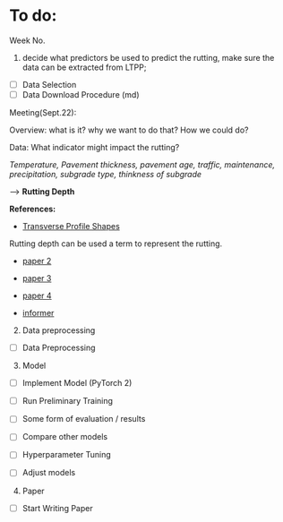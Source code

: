 
# To do:

Week No.
1. decide what predictors be used to predict the rutting, make sure the data can be extracted from LTPP;

- [ ] Data Selection
- [ ] Data Download Procedure (md)

Meeting(Sept.22): 

Overview: 
what is it? 
why we want to do that?
How we could do?

Data: 
What indicator might impact the rutting? 

*Temperature, Pavement thickness, pavement age, 
traffic, maintenance, precipitation, subgrade type, thinkness of subgrade*

--> **Rutting Depth**

**References:**
- [Transverse Profile Shapes](https://pdf.sciencedirectassets.com/271475/1-s2.0-S0950061820X00316/1-s2.0-S0950061820332347/main.pdf?X-Amz-Security-Token=IQoJb3JpZ2luX2VjECEaCXVzLWVhc3QtMSJIMEYCIQCfY7zjXaoewPQhGoKa%2BdgeG%2BGTLtnaOAFBYjKVV4QqRAIhANyYdQeRP1DU4KvdjvlwM0jUSxif9P%2FF1CvjZpMnCzosKrMFCBoQBRoMMDU5MDAzNTQ2ODY1IgzUoluTWACRkYUsFSIqkAVTVnIc1ZzOTG9UmD9oi0JEE2rFRGYLZ%2F1gBA0pNeYOTTQxZgoCJ3KnaOIY66gwX7jd9ELVtSpeCXSwuEyvwqxf0pe9bM%2Bvv2Ld0f8GfzRoqXlNr9El82aq6yAjEKJUgHWHg0KRjbVCcgJc0hEAg8V71xYk%2Fpn6RLqE7vX44BqmKgR1gQ3kesPBm7uvbC%2BPQa758cHtf1KfFeX97c3ejjmwHFqoWPTR%2BB7BxNMcV72aPxis6c6Vyct5dOVKyGZkH%2FQRZETBa%2BSXiGQW99%2FqkEU0Nz%2BamhEe9V8YuxkizYRHmoThG2BqCg0s4Zbjv%2BAyRqExvcfEodI1HLct%2B8Hi8s4t2u7azDylGoTypYvTk1rHGg4MRA2I8BPaNeiXz%2BBsrjglJE29ojtCcNmq1QhAQi1dxMSldQzbjOFmKHvmNfEOQxALSB4LgeTVdsQSVo2MSxpwx0Ndrf0NhMX%2Fwam%2Fm7ycW7tsz1VGLra36OznBredos8TXrRtPjm9WU0Hiw5VdtG1Qoh27Cvi2NobSx408ZpDtQwpNWLNLtYt6Ue3W%2FG%2BNJbOOCYxGnhMEgh5WExdacpurAxe2g8aX05rFcDNrghyU0JvKrT60TOxAS4U5DE8pyLBkEs%2F9QxqLL5fUnPbbATSOSDHnyxASHnB5LrmWgsUKDmn2v3iE8nxPFAnY7NJHPEMgT1eQSbem900EQbbbFd4SDCJheAjvtLtacrF%2BHOBveefs%2BX%2FUvc21xSoEjvP%2FJLahDi6fs3QNAQeG4qZDE2temRJl4TsaPkeRrJ235Sdoz8jhjILVrprMjfMm0Koc%2B5m5xk%2BN%2FDnvE0Xt5HmHuvijH56UZllvvnE7OwMO2IXnbKDH8NqOMGRgHuZz1b%2FGTD3gLeoBjqwAf%2FEKoMY%2BoPnBbIo6R3NL%2B5gwJHjRmpNILzulN%2BCkKlGxuVcEhAtaKSN5vi3iWbNfApg9mkraYFlWdPKku7481jkN6jIYgMIaRYCldE%2BKirjhXorV07ub%2B%2BF%2FqwSB8ZPHbYmYCv7dfSemeSRTJsDb%2BOORdfuBEJWOBSmbkXVvlA%2FX1NIDxmJdtbMiafNIhdY7DtXAtoN523NmGQLr%2BDsq792S3euRjzrPa61ETJ2BS03&X-Amz-Algorithm=AWS4-HMAC-SHA256&X-Amz-Date=20230922T175714Z&X-Amz-SignedHeaders=host&X-Amz-Expires=300&X-Amz-Credential=ASIAQ3PHCVTYZQVWXXOI%2F20230922%2Fus-east-1%2Fs3%2Faws4_request&X-Amz-Signature=88695a109461f372d3f3dfeea6531083041c1c68377761cab9cd283a87cf187d&hash=35c9bb19ea746af7ee919c51a1f041a05c24c2d61d54a6d050b98e8018f89693&host=68042c943591013ac2b2430a89b270f6af2c76d8dfd086a07176afe7c76c2c61&pii=S0950061820332347&tid=spdf-63a84ee3-bd16-4636-a867-7b5be544b252&sid=16921e5f778da340a54b3ae33397d41f0d68gxrqa&type=client&tsoh=d3d3LnNjaWVuY2VkaXJlY3QuY29t&ua=0f165c530e0759070107&rr=80ac6ddbeaeb6828&cc=us)

Rutting depth can be used a term to represent the rutting. 

- [paper 2](https://www.tandfonline.com/doi/pdf/10.1080/10298436.2021.1942466?casa_token=QgMOXzJK9vYAAAAA:KMOofOSCzJRtogFCBSqmUTxcAEtqmBrvLXNA32bl1gkYzJTm1bBaQUlm3fpylx5zzkpTo7-bJWO95tGonw)

- [paper 3](https://pdf.sciencedirectassets.com/271729/1-s2.0-S0968090X16X0006X/1-s2.0-S0968090X16300043/main.pdf?X-Amz-Security-Token=IQoJb3JpZ2luX2VjECIaCXVzLWVhc3QtMSJGMEQCIE6RZoOVxUqbPfpI2FZ3krbanAiG4rKxl6wqUo5EXFZoAiAU8cnHXKHegjwM%2B6Dd9RKzY3MylbLAvBo8yV8ooGHa1CqzBQgbEAUaDDA1OTAwMzU0Njg2NSIMV1CirFGWGrFR2%2FYlKpAFE0ru5fM8K9hjBS57rxLFtsdNEcJRhX6zKP4sQcwpWv%2BojyEgcLeYMDtRQf13wHBYMp8OosdBEHApQkpxXXxiovUqOl8KeNzD3U9Y3UbkArdBRycg8bAw4VCybZcN%2BA5L%2F2%2BSFNEF%2BKnZnBzIxH%2By9wyH3%2BHWcBBQtdZCU8jTh5Hm%2FPXhetHuvrJRVLl8it14b9zQx3%2FSGrB%2Bd2PVHBnLvsAf1TnvUnZMeBY3uIoOSZKgmolCAbWGJLKtrzwN%2BNBNzRRMY1pmH0PbwfAtr1z47az%2F3bRhuviKJFZxmyxN3rtZ5DOJiNNXqy0KzSLYx4xaT3pUO1iZu9qjfU7Z9P9J51ZDKijYz2DC8sj3nqS%2B5F1OKG6etNa9EB6esGRel4N%2BdhFkOm4t3kwrsv61PSH12Xcr9gFn6qCzvUpF6H67eWpC0FHDc74wxqopi6i%2Bfd7PlD02w9AQ0REmng84Xm3D2nBy2%2FcNQMphxsW4p%2BbFVP%2B7KbolPbyN%2BmwJOD9MEaFyi%2BjakAh9E6DfUytkQ36AsGCQVbuaAnU4%2Fu5hU%2BrVzWhlFBxlCOi%2BjAqTJUFnuoTRbvfKMXKNU72LZKyUz2QTEoNspI2PsNbR4rH2E7EJbLP3BQFbrx%2BwyrJBKwDdvXeP2OOUzHGHHb41nO4VuLA1YRNbJcuZYx6L3BNatWLeEbD9AJ%2Bc11OKH0qlbw7J5YyJkj7oQRLt7eY5lOZ7nrzj4%2BzVJSDHetjCt2W2GC2%2FjuwhgDYR%2FkBMpWX8exP8ffuOkYlgrlD4VcblpSzb2H2z6s0cG%2Bh%2BOh%2B2cPXFtVRbPW0zCO780gPzBJ%2Bzdan56XpBL41m%2BWFIp8%2BuQgFnxjUoLeXyrTAc9X19mM62FNR45Uww0Ka3qAY6sgGnNKU15P%2FjYDF24tF0%2B8L9esLNB2xXjFvXmvBbHtaiJywgI%2FA4t7ipx7Idf7tRIauPBVZaWBqTOdfG4qFV5PVc5YX3pyr4xP943NKDtbzpYrFt2AJhcTxLZQLCl2eilNvPjZnRaACdzMix5XyNkGy3bGpt3SREelcVmI1mVbM3B3AcAyjpFg6ptT25kujMxB0d5oc%2FinZMldVrbseagEmZOOmRlm63YcADc%2FCcSU2LiQrp&X-Amz-Algorithm=AWS4-HMAC-SHA256&X-Amz-Date=20230922T191951Z&X-Amz-SignedHeaders=host&X-Amz-Expires=300&X-Amz-Credential=ASIAQ3PHCVTYSMEXLK6M%2F20230922%2Fus-east-1%2Fs3%2Faws4_request&X-Amz-Signature=f90c9b2deb31e6c7a9075856c11752bf0b72ab4a0797594b3f59751b1d07cb52&hash=caa8062180d791681b4c2540777d5ecdb2e2a3862db57178f81bc1ad2743ca33&host=68042c943591013ac2b2430a89b270f6af2c76d8dfd086a07176afe7c76c2c61&pii=S0968090X16300043&tid=spdf-2448b1ff-8e77-485a-a691-de854f5454df&sid=16921e5f778da340a54b3ae33397d41f0d68gxrqa&type=client&tsoh=d3d3LnNjaWVuY2VkaXJlY3QuY29t&ua=0f165c530e070a550050&rr=80ace6e509bcc371&cc=us)

- [paper 4](https://link.springer.com/article/10.1007/s42947-023-00340-9)
- [informer](https://arxiv.org/pdf/2012.07436.pdf)



2. Data preprocessing

- [ ] Data Preprocessing

3. Model

- [ ] Implement Model (PyTorch 2)
- [ ] Run Preliminary Training
- [ ] Some form of evaluation / results


- [ ] Compare other models

- [ ] Hyperparameter Tuning
- [ ] Adjust models

4. Paper

- [ ] Start Writing Paper



